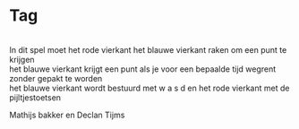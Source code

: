 # Tag
<br>
In dit spel moet het rode vierkant het blauwe vierkant raken om een punt te krijgen<br>
het blauwe vierkant krijgt een punt als je voor een bepaalde tijd wegrent zonder gepakt te worden<br>
het blauwe vierkant wordt bestuurd met w a s d en het rode vierkant met de pijltjestoetsen

Mathijs bakker en Declan Tijms
